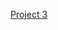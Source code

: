 [Project 3](https://htmlpreview.github.io/?https://github.com/kamol-nazarov/Codecademy-Projects/blob/master/Project%20_3/index.html "Title")


